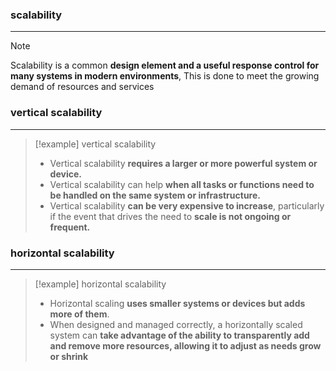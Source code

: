 ### scalability
---
>[!note]
>Scalability is a common **design element and a useful response control for many systems in modern environments**, This is done to meet the growing demand of resources and services 


### vertical scalability 
---
>[!example] vertical scalability
>- Vertical scalability **requires a larger or more powerful system or device.**
>- Vertical scalability can help **when all tasks or functions need to be handled on the same system or infrastructure.** 
>- Vertical scalability **can be very expensive to increase**, particularly if the event that drives the need to **scale is not ongoing or frequent.**


### horizontal scalability 
---
>[!example] horizontal scalability
>- Horizontal scaling **uses smaller systems or devices but adds more of them**. 
>- When designed and managed correctly, a horizontally scaled system can **take advantage of the ability to transparently add and remove more resources, allowing it to adjust as needs grow or shrink**

